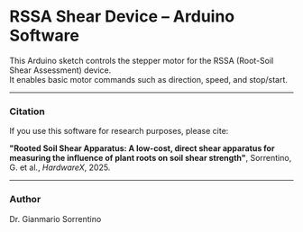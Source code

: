 # RSSA Shear Device – Arduino Software

This Arduino sketch controls the stepper motor for the RSSA (Root-Soil Shear Assessment) device.  
It enables basic motor commands such as direction, speed, and stop/start.

---

### Citation
If you use this software for research purposes, please cite:

**"Rooted Soil Shear Apparatus: A low-cost, direct shear apparatus for measuring the influence of plant roots on soil shear strength"**, Sorrentino, G. et al., *HardwareX*, 2025.

---

### Author
Dr. Gianmario Sorrentino
